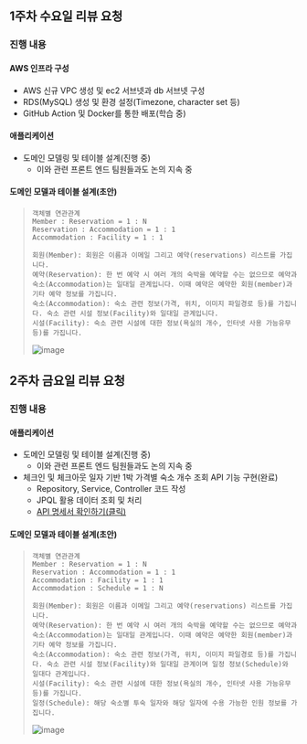## 1주차 수요일 리뷰 요청

### 진행 내용
#### AWS 인프라 구성
+ AWS 신규 VPC 생성 및 ec2 서브넷과 db 서브넷 구성
+ RDS(MySQL) 생성 및 환경 설정(Timezone, character set 등)
+ GitHub Action 및 Docker를 통한 배포(학습 중)

#### 애플리케이션
+ 도메인 모델링 및 테이블 설계(진행 중)
  + 이와 관련 프론트 엔드 팀원들과도 논의 지속 중

#### 도메인 모델과 테이블 설계(초안)
> ```
> 객체별 연관관계
> Member : Reservation = 1 : N
> Reservation : Accommodation = 1 : 1
> Accommodation : Facility = 1 : 1
> 
> 회원(Member): 회원은 이름과 이메일 그리고 예약(reservations) 리스트를 가집니다.
> 예약(Reservation): 한 번 예약 시 여러 개의 숙박을 예약할 수는 없으므로 예약과 숙소(Accommodation)는 일대일 관계입니다. 이때 예약은 예약한 회원(member)과 기타 예약 정보를 가집니다.
> 숙소(Accommodation): 숙소 관련 정보(가격, 위치, 이미지 파일경로 등)를 가집니다. 숙소 관련 시설 정보(Facility)와 일대일 관계입니다.
> 시설(Facility): 숙소 관련 시설에 대한 정보(욕실의 개수, 인터넷 사용 가능유무 등)를 가집니다.
> ```
> ![image](https://user-images.githubusercontent.com/82401504/170213984-0840cf7b-9cdd-4f20-8687-2c3065dde66b.png)

## 2주차 금요일 리뷰 요청

### 진행 내용
#### 애플리케이션
+ 도메인 모델링 및 테이블 설계(진행 중)
  + 이와 관련 프론트 엔드 팀원들과도 논의 지속 중
+ 체크인 및 체크아웃 일자 기반 1박 가격별 숙소 개수 조회 API 기능 구현(완료)
  + Repository, Service, Controller 코드 작성 
  + JPQL 활용 데이터 조회 및 처리
  + <a href="https://near-snipe-0de.notion.site/API-Description-094e9cd17eaa4c3d89e8c9966fd6d8a5">API 명세서 확인하기(클릭)</a><br/>

#### 도메인 모델과 테이블 설계(초안)
> ```
> 객체별 연관관계
> Member : Reservation = 1 : N
> Reservation : Accommodation = 1 : 1
> Accommodation : Facility = 1 : 1
> Accommodation : Schedule = 1 : N
> 
> 회원(Member): 회원은 이름과 이메일 그리고 예약(reservations) 리스트를 가집니다.
> 예약(Reservation): 한 번 예약 시 여러 개의 숙박을 예약할 수는 없으므로 예약과 숙소(Accommodation)는 일대일 관계입니다. 이때 예약은 예약한 회원(member)과 기타 예약 정보를 가집니다.
> 숙소(Accommodation): 숙소 관련 정보(가격, 위치, 이미지 파일경로 등)를 가집니다. 숙소 관련 시설 정보(Facility)와 일대일 관계이며 일정 정보(Schedule)와 일대다 관계입니다.
> 시설(Facility): 숙소 관련 시설에 대한 정보(욕실의 개수, 인터넷 사용 가능유무 등)를 가집니다.
> 일정(Schedule): 해당 숙소별 투숙 일자와 해당 일자에 수용 가능한 인원 정보를 가집니다. 
> ``` 
> ![image](https://user-images.githubusercontent.com/82401504/170532752-c9123e86-ede3-4307-a8f9-cc0ceebf0acb.png)
